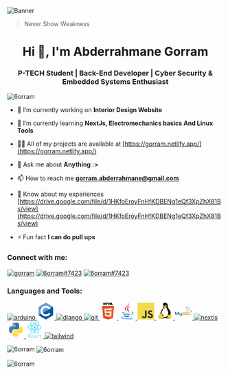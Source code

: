 ![Banner](https://images-wixmp-ed30a86b8c4ca887773594c2.wixmp.com/f/ef7580e3-a188-4ab5-957d-ff7647475e69/dgi2vn2-61c884c3-fb5c-48ec-bbd2-54df06516f2a.gif?token=eyJ0eXAiOiJKV1QiLCJhbGciOiJIUzI1NiJ9.eyJzdWIiOiJ1cm46YXBwOjdlMGQxODg5ODIyNjQzNzNhNWYwZDQxNWVhMGQyNmUwIiwiaXNzIjoidXJuOmFwcDo3ZTBkMTg4OTgyMjY0MzczYTVmMGQ0MTVlYTBkMjZlMCIsIm9iaiI6W1t7InBhdGgiOiJcL2ZcL2VmNzU4MGUzLWExODgtNGFiNS05NTdkLWZmNzY0NzQ3NWU2OVwvZGdpMnZuMi02MWM4ODRjMy1mYjVjLTQ4ZWMtYmJkMi01NGRmMDY1MTZmMmEuZ2lmIn1dXSwiYXVkIjpbInVybjpzZXJ2aWNlOmZpbGUuZG93bmxvYWQiXX0.yU26YUsibH39iVmi7LbgHoC3PD4qd7b8SvF2FuLNN7k)
> Never Show Weakness

<h1 align="center">Hi 👋, I'm Abderrahmane Gorram</h1>
<h3 align="center">P-TECH Student | Back-End Developer | Cyber Security & Embedded Systems Enthusiast</h3>

<p align="left"> <img src="https://komarev.com/ghpvc/?username=6orram&label=Profile%20views&color=0e75b6&style=flat" alt="6orram" /> </p>

- 🔭 I’m currently working on **Interior Design Website**

- 🌱 I’m currently learning **NextJs, Electromechanics basics And Linux Tools**

- 👨‍💻 All of my projects are available at [https://gorram.netlify.app/](https://gorram.netlify.app/)

- 💬 Ask me about **Anything :>**

- 📫 How to reach me **gorram.abderrahmane@gmail.com**

- 📄 Know about my experiences [https://drive.google.com/file/d/1HKfoEroyFnHfKDBENg1eQf3XpZhX81Bs/view](https://drive.google.com/file/d/1HKfoEroyFnHfKDBENg1eQf3XpZhX81Bs/view)

- ⚡ Fun fact **I can do pull ups**

<h3 align="left">Connect with me:</h3>
<p align="left">
<a href="https://linkedin.com/in/gorram" target="blank"><img align="center" src="https://raw.githubusercontent.com/rahuldkjain/github-profile-readme-generator/master/src/images/icons/Social/linked-in-alt.svg" alt="gorram" height="30" width="40" /></a>
<a href="https://discord.gg/6orram#7423" target="blank"><img align="center" src="https://raw.githubusercontent.com/rahuldkjain/github-profile-readme-generator/master/src/images/icons/Social/discord.svg" alt="6orram#7423" height="30" width="40" /></a>
<a href="https://www.codewars.com/users/6orram/badges" target="blank"><img align="center" src="https://docs.codewars.com/logo.svg" alt="6orram#7423" height="30" width="40" /></a>
</p>
</p>

<h3 align="left">Languages and Tools:</h3>
<p align="left"> <a href="https://www.arduino.cc/" target="_blank" rel="noreferrer"> <img src="https://cdn.worldvectorlogo.com/logos/arduino-1.svg" alt="arduino" width="40" height="40"/> </a> <a href="https://www.cprogramming.com/" target="_blank" rel="noreferrer"> <img src="https://raw.githubusercontent.com/devicons/devicon/master/icons/c/c-original.svg" alt="c" width="40" height="40"/> </a> <a href="https://www.djangoproject.com/" target="_blank" rel="noreferrer"> <img src="https://cdn.worldvectorlogo.com/logos/django.svg" alt="django" width="40" height="40"/> </a> <a href="https://git-scm.com/" target="_blank" rel="noreferrer"> <img src="https://www.vectorlogo.zone/logos/git-scm/git-scm-icon.svg" alt="git" width="40" height="40"/> </a> <a href="https://www.w3.org/html/" target="_blank" rel="noreferrer"> <img src="https://raw.githubusercontent.com/devicons/devicon/master/icons/html5/html5-original-wordmark.svg" alt="html5" width="40" height="40"/> </a> <a href="https://www.java.com" target="_blank" rel="noreferrer"> <img src="https://raw.githubusercontent.com/devicons/devicon/master/icons/java/java-original.svg" alt="java" width="40" height="40"/> </a> <a href="https://developer.mozilla.org/en-US/docs/Web/JavaScript" target="_blank" rel="noreferrer"> <img src="https://raw.githubusercontent.com/devicons/devicon/master/icons/javascript/javascript-original.svg" alt="javascript" width="40" height="40"/> </a> <a href="https://www.linux.org/" target="_blank" rel="noreferrer"> <img src="https://raw.githubusercontent.com/devicons/devicon/master/icons/linux/linux-original.svg" alt="linux" width="40" height="40"/> </a> <a href="https://www.mysql.com/" target="_blank" rel="noreferrer"> <img src="https://raw.githubusercontent.com/devicons/devicon/master/icons/mysql/mysql-original-wordmark.svg" alt="mysql" width="40" height="40"/> </a> <a href="https://nextjs.org/" target="_blank" rel="noreferrer"> <img src="https://cdn.worldvectorlogo.com/logos/nextjs-2.svg" alt="nextjs" width="40" height="40"/> </a> <a href="https://www.php.net" target="_blank" rel="noreferrer"> <a href="https://www.python.org" target="_blank" rel="noreferrer"> <img src="https://raw.githubusercontent.com/devicons/devicon/master/icons/python/python-original.svg" alt="python" width="40" height="40"/> </a> <a href="https://reactjs.org/" target="_blank" rel="noreferrer"> <img src="https://raw.githubusercontent.com/devicons/devicon/master/icons/react/react-original-wordmark.svg" alt="react" width="40" height="40"/> </a> <a href="https://tailwindcss.com/" target="_blank" rel="noreferrer"> <img src="https://www.vectorlogo.zone/logos/tailwindcss/tailwindcss-icon.svg" alt="tailwind" width="40" height="40"/> </a> </p>

<p><img align="left" src="https://github-readme-stats.vercel.app/api/top-langs?username=6orram&show_icons=true&locale=en&layout=compact" alt="6orram" /></p>

<p>&nbsp;<img align="center" src="https://github-readme-stats.vercel.app/api?username=6orram&show_icons=true&locale=en" alt="6orram" /></p>

<p><img align="center" src="https://github-readme-streak-stats.herokuapp.com/?user=6orram&" alt="6orram" /></p>


